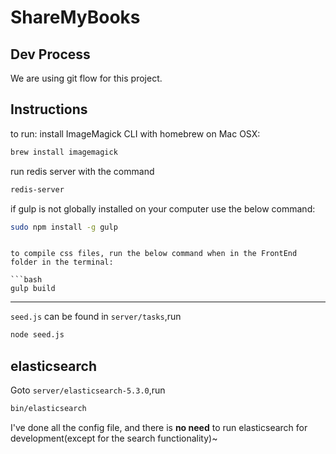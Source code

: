# ShareMyBooks

## Dev Process

We are using git flow for this project.

## Instructions

to run:
install ImageMagick CLI with homebrew on Mac OSX: 

```bash
brew install imagemagick
```
run redis server with the command 

```bash
redis-server
```

if gulp is not globally installed on your computer use the below command:

```bash
sudo npm install -g gulp
```

```

to compile css files, run the below command when in the FrontEnd folder in the terminal:

```bash
gulp build
```

--------

`seed.js` can be found in `server/tasks`,run

```bash
node seed.js
```

## elasticsearch

Goto `server/elasticsearch-5.3.0`,run

```bash
bin/elasticsearch
```

I've done all the config file, and there is **no need** to run elasticsearch for development(except for the search functionality)~
